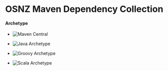 # OSNZ Maven Dependency Collection

#### Archetype
* ![Maven Central](https://img.shields.io/maven-central/v/nz.net.osnz/java-archetype.svg?style=flat-square)

* ![Java Archetype](https://img.shields.io/maven-metadata/v/http/central.maven.org/maven2/nz/net/osnz/java-archetype/maven-metadata.xml.svg?style=flat-square)
* ![Groovy Archetype](https://img.shields.io/maven-metadata/v/http/central.maven.org/maven2/nz/net/osnz/groovy-archetype/maven-metadata.xml.svg?style=flat-square)
* ![Scala Archetype](https://img.shields.io/maven-metadata/v/http/central.maven.org/maven2/nz/net/osnz/scala-archetype/maven-metadata.xml.svg?style=flat-square)


